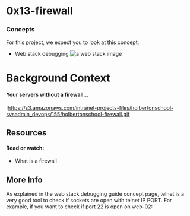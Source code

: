 # 0x13-firewall
### Concepts
For this project, we expect you to look at this concept:

* Web stack debugging
![a web stack image](https://s3.amazonaws.com/intranet-projects-files/holbertonschool-sysadmin_devops/284/V1HjQ1Y.png)

# Background Context
#### Your servers without a firewall…
!https://s3.amazonaws.com/intranet-projects-files/holbertonschool-sysadmin_devops/155/holbertonschool-firewall.gif
## Resources
#### Read or watch:

* What is a firewall

## More Info
As explained in the web stack debugging guide concept page, telnet is a very good tool to check if sockets are open with telnet IP PORT. For example, if you want to check if port 22 is open on web-02: